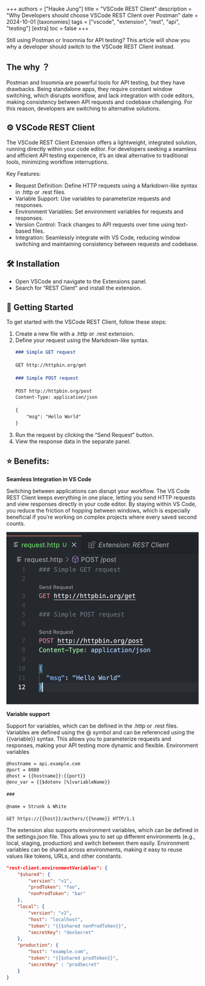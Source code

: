 +++
authors = ["Hauke Jung"]
title = "VSCode REST Client"
description = "Why Developers should choose VSCode REST Client over Postman"
date = 2024-10-01
[taxonomies]
tags = ["vscode", "extension", "rest", "api", "testing"]
[extra]
toc = false
+++

Still using Postman or Insomnia for API testing? This article will show you why a developer should switch to the VSCode REST Client instead.

## The why ？

Postman and Insomnia are powerful tools for API testing, but they have drawbacks. Being standalone apps, they require constant window switching, which disrupts workflow, and lack integration with code editors, making consistency between API requests and codebase challenging. For this reason, developers are switching to alternative solutions.

## ⚙️ VSCode REST Client

The VSCode REST Client Extension offers a lightweight, integrated solution, running directly within your code editor. For developers seeking a seamless and efficient API testing experience, it’s an ideal alternative to traditional tools, minimizing workflow interruptions.

Key Features:
- Request Definition: Define HTTP requests using a Markdown-like syntax in .http or .rest files.
- Variable Support: Use variables to parameterize requests and responses.
- Environment Variables: Set environment variables for requests and responses.
- Version Control: Track changes to API requests over time using text-based files.
- Integration: Seamlessly integrate with VS Code, reducing window switching and maintaining consistency between requests and codebase.

## 🛠 Installation 

- Open VSCode and navigate to the Extensions panel.
- Search for “REST Client” and install the extension.

## 🚀 Getting Started 

To get started with the VSCode REST Client, follow these steps:

1. Create a new file with a .http or .rest extension.
2. Define your request using the Markdown-like syntax.
    ```markdown
    ### Simple GET request

    GET http://httpbin.org/get

    ### Simple POST request

    POST http://httpbin.org/post
    Content-Type: application/json

    {
        "msg": "Hello World"
    }
    ```
3. Run the request by clicking the “Send Request” button.
4. View the response data in the separate panel.



## ⭐️ Benefits:
**Seamless Integration in VS Code**

Switching between applications can disrupt your workflow. The VS Code REST Client keeps everything in one place, letting you send HTTP requests and view responses directly in your code editor. By staying within VS Code, you reduce the friction of hopping between windows, which is especially beneficial if you’re working on complex projects where every saved second counts.

![alt text](image.png)

**Variable support**

Support for variables, which can be defined in the .http or .rest files. Variables are defined using the @ symbol and can be referenced using the {{variable}} syntax. This allows you to parameterize requests and responses, making your API testing more dynamic and flexible. Environment variables 

```text
@hostname = api.example.com
@port = 8080
@host = {{hostname}}:{{port}}
@env_var = {{$dotenv [%]variableName}}

###

@name = Strunk & White

GET https://{{host}}/authors/{{%name}} HTTP/1.1
```

The extension also supports environment variables, which can be defined in the settings.json file. This allows you to set up different environments (e.g., local, staging, production) and switch between them easily. Environment variables can be shared across environments, making it easy to reuse values like tokens, URLs, and other constants.

```json
"rest-client.environmentVariables": {
    "$shared": {
        "version": "v1",
        "prodToken": "foo",
        "nonProdToken": "bar"
    },
    "local": {
        "version": "v2",
        "host": "localhost",
        "token": "{{$shared nonProdToken}}",
        "secretKey": "devSecret"
    },
    "production": {
        "host": "example.com",
        "token": "{{$shared prodToken}}",
        "secretKey" : "prodSecret"
    }
}
```

